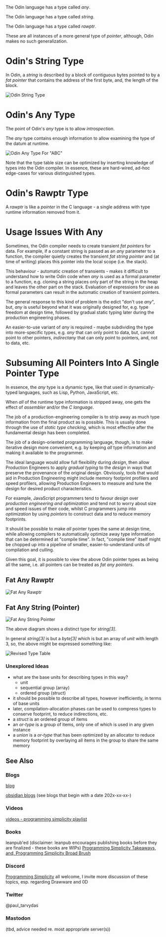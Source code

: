 The Odin language has a type called *any*.

The Odin language has a type called *string*.

The Odin language has a type called *rawptr*.

These are all instances of a more general type of *pointer*, although, Odin makes no such generalization.

# Odin's String Type

In Odin, a *string* is described by a block of contiguous bytes pointed to by a *fat pointer* that contains the address of the first byte, and, the length of the block.

![Odin String Type](/diagrams/2023-10-07-Any-ness%202023-10-07%2008.34.17.excalidraw.svg)

# Odin's Any Type

The point of Odin's *any* type is to allow *introspection*.  

The *any* type contains enough information to allow examining the type of the datum at runtime.

![Odin Any Type For "ABC"](/diagrams/2023-10-07-Any-ness%202023-10-07%2008.39.28.excalidraw.svg)

Note that the type table size can be optimized by inserting knowledge of types into the Odin compiler.  In essence, these are hard-wired, ad-hoc edge-cases for various distinguished types.
# Odin's Rawptr Type

A *rawptr* is like a *pointer* in the C language - a single address with type runtime information removed from it.

# Usage Issues With Any

Sometimes, the Odin compiler needs to create transient *fat pointers* for data.  For example, if a constant string is passed as an *any* parameter to a function, the compiler quietly creates the transient *fat string pointer* and (at time of writing) places this pointer into the local scope (i.e. the stack).

This behaviour - automatic creation of transients - makes it difficult to understand how to write Odin code when *any* is used as a formal parameter to a function, e.g. cloning a string places only part of the string in the heap and leaves the other part on the stack.  Evaluation of expressions for use as formal parameters can result in the automatic creation of transient pointers. 

The general response to this kind of problem is the edict "don't use *any*", but, *any* is useful beyond what it was originally designed for, e.g. type freedom at design time, followed by gradual static typing later during the production engineering phases.  

An easier-to-use variant of *any* is required - maybe subdividing the type into more-specific types, e.g. *any* that can only point to data, but, cannot point to other pointers, *indirectany* that can only point to pointers, and, not to data, etc.

# Subsuming All Pointers Into A Single Pointer Type

In essence, the *any* type is a dynamic type, like that used in dynamically-typed languages, such as Lisp, Python, JavaScript, etc.

When *all* of the runtime type information is stripped away, one gets the effect of *assembler* and/or the *C language*.

The job of a production-engineering compiler is to strip away as much type information from the final product as is possible.  This is usually done through the use of *static type checking*, which is most effective after the fundamental design has been completed.

The job of a design-oriented programming language, though, is to make iterative design more convenient, e.g. by keeping *all* type information and making it available to the programmer.

The ideal language would allow full flexibility during *design*, then allow Production Engineers to apply *gradual typing* to the *design* in ways that preserve the provenance of the original design.  Obviously, tools that would aid in Production Engineering might include memory footprint profilers and speed profilers, allowing Production Engineers to measure and tune the design for desired product characteristics.  

For example, JavaScript programmers tend to favour *design* over *production engineering and optimization* and tend not to worry about size and speed issues of their code, whilst C programmers jump into *optimization* by using *pointers* to construct data and to reduce memory footprints.

It should be possible to make *all* pointer types the same at design time, while allowing compilers to automatically optimize away type information that can be determined at "compile time".  In fact, "compile time" itself might be chopped up into a pipeline of smaller, easier-to-understand units of compilation and culling.

Given this goal, it is possible to view the above Odin pointer types as being all the same, i.e. all pointers can be treated as *fat any pointers*.

## Fat Any Rawptr

![Fat Any Rawptr](/diagrams/2023-10-07-Any-ness%202023-10-07%2009.20.12.excalidraw.svg)


## Fat Any String (Pointer)


![Fat Any String Pointer](/diagrams/2023-10-07-Any-ness%202023-10-07%2009.25.24.excalidraw.svg)


The above diagram shows a distinct type for *string[3]*.  

In general *string[3]* is but a *byte[3]* which is but an array of *unit* with length 3, so, the above might be expressed something like:

![Revised Type Table](/diagrams/2023-10-07-Any-ness%202023-10-07%2009.30.35.excalidraw.svg)


### Unexplored Ideas
- what are the base units for describing types in this way?
	- unit
	- sequential group (array)
	- ordered group (struct)
- it should be possible to describe all types, however inefficiently, in terms of base units
- later, compilation-allocation phases can be used to compress types to conserve footprint, to reduce indirections, etc.
- a *struct* is an ordered group of items
- an *or-type* is a group of items, only one of which is used in any given instance
- a *union* is a *or-type* that has been optimized by an allocator to reduce memory footprint by overlaying all items in the group to share the same memory


## See Also
### Blogs
[blog](https://guitarvydas.github.io/)

[obsidian blogs](https://publish.obsidian.md/programmingsimplicity) (see blogs that begin with a date 202x-xx-xx-)
### Videos
[videos - programming simplicity playlist](https://www.youtube.com/@programmingsimplicity2980)
### Books
leanpub'ed (disclaimer: leanpub encourages publishing books before they are finalized - these books are WIPs)
[Programming Simplicity Takeaways, and, Programming Simplicity Broad Brush](https://leanpub.com/u/paul-tarvydas)
### Discord
[Programming Simplicity](https://discord.gg/Jjx62ypR) all welcome, I invite more discussion of these topics, esp. regarding Drawware and 0D
### Twitter
@paul_tarvydas
### Mastodon
(tbd, advice needed re. most appropriate server(s))

<script src="https://utteranc.es/client.js" 
        repo="guitarvydas/guitarvydas.github.io" 
        issue-term="pathname" 
        theme="github-light" 
        crossorigin="anonymous" 
        async> 
</script> 
